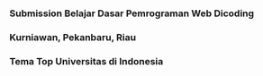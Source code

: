 ### Submission Belajar Dasar Pemrograman Web Dicoding
### Kurniawan, Pekanbaru, Riau
### Tema Top Universitas di Indonesia
